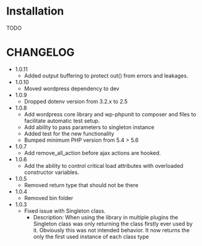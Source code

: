 Installation
============
TODO

CHANGELOG
=========
* 1.0.11
  * Added output buffering to protect out() from errors and leakages.
* 1.0.10
  * Moved wordpress dependency to dev
* 1.0.9
  * Dropped dotenv version from 3.2.x to 2.5
* 1.0.8
  * Add wordpress core library and wp-phpunit to composer and files to facilitate automatic test setup.
  * Add ability to pass parameters to singleton instance
  * Added test for the new functionality
  * Bumped minimum PHP version from 5.4 > 5.6
* 1.0.7
  * Add remove_all_action before ajax actions are hooked.
* 1.0.6
  * Add the ability to control critical load attributes with overloaded constructor variables.
* 1.0.5
  * Removed return type that should not be there
* 1.0.4
  * Removed bin folder
* 1.0.3
  * Fixed issue with Singleton class.
    * Description: When using the library in multiple plugins the Singleton class was only returning the class firstly ever
    used by it. Obviously this was not intended behavior. It now returns the only the first used instance of each class type